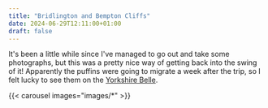```yaml
---
title: "Bridlington and Bempton Cliffs"
date: 2024-06-29T12:11:00+01:00
draft: false
---
```


It's been a little while since I've managed to go out and take some photographs, but this was a pretty nice way of getting back into the swing of it! Apparently the puffins were going to migrate a week after the trip, so I felt lucky to see them on the [Yorkshire Belle](https://yorkshire-belle.co.uk/rspb-seabird-cruises/). 

{{< carousel images="images/*" >}}



